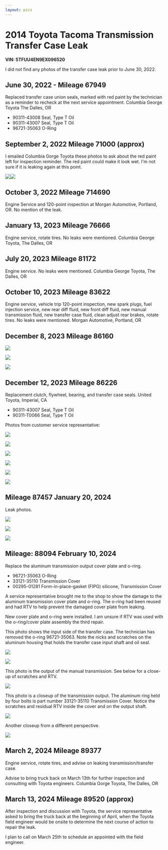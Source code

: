 ```yaml
---
layout: pics
---
```


# 2014 Toyota Tacoma Transmission Transfer Case Leak

**VIN: 5TFUU4EN9EX096520**

I did not find any photos of the transfer case leak prior to June 30,
2022.

## June 30, 2022 - Mileage 67949

Replaced transfer case union seals, marked with red paint by the
technician as a reminder to recheck at the next service appointment.
Columbia George Toyota The Dalles, OR

-   90311-43008 Seal, Type T Oil
-   90311-43007 Seal, Type T Oil
-   96721-35063 O-Ring

## September 2, 2022 Mileage 71000 (approx)

I emailed Columbia Gorge Toyota these photos to ask about the red paint
left for inspection reminder. The red paint could make it look wet. I\'m
not sure if it is leaking again at this point.

![](images/image13.jpg)![](images/image7.jpg)

## October 3, 2022 Mileage 714690

Engine Service and 120-point inspection at Morgan Automotive, Portland,
OR. No mention of the leak.

## January 13, 2023 Mileage 76666

Engine service, rotate tires. No leaks were mentioned. Columbia George
Toyota, The Dalles, OR

## July 20, 2023 Mileage 81172

Engine service. No leaks were mentioned. Columbia George Toyota, The
Dalles, OR

## October 10, 2023 Mileage 83622

Engine service, vehicle trip 120-point inspection, new spark plugs, fuel
injection service, new rear diff fluid, new front diff fluid, new manual
transmission fluid, new transfer case fluid, clean adjust rear brakes,
rotate tires. No leaks were mentioned. Morgan Automotive, Portland, OR

## December 8, 2023 Mileage 86160

![](images/image5.jpg)

![](images/image1.jpg)

![](images/image9.jpg)

##

## December 12, 2023 Mileage 86226

Replacement clutch, flywheel, bearing, and transfer case seals. United
Toyota, Imperial, CA

-   90311-43007 Seal, Type T Oil
-   90311-T0066 Seal, Type T Oil

Photos from customer service representative:

![](images/image8.jpg)

![](images/image17.png)

![](images/image6.jpg)

![](images/image14.png)

![](images/image3.jpg)

![](images/image4.png)

## Mileage 87457 January 20, 2024

Leak photos.

![](images/image15.jpg)

![](images/image16.jpg)

![](images/image19.jpg)

## Mileage: 88094 February 10, 2024

Replace the aluminum transmission output cover plate and o-ring.

-   96721-35063 O-Ring
-   33121-35110 Transmission Cover
-   00295-01281 Form-in-place-gasket (FIPG) silicone, Transmission Cover

A service representative brought me to the shop to show the damage to
the aluminum transmission cover plate and o-ring. The o-ring had been
reused and had RTV to help prevent the damaged cover plate from leaking.

New cover plate and o-ring were installed. I am unsure if RTV was used
with the o-ring/cover plate assembly the third repair.

This photo shows the input side of the transfer case. The technician has
removed the o-ring 96721-35063. Note the nicks and scratches on the
aluminum housing that holds the transfer case input shaft and oil seal.

![](images/image12.png)

![](images/image10.png)

This photo is the output of the manual transmission. See below for a
close-up of scratches and RTV.

![](images/image2.jpg)

This photo is a closeup of the transmission output. The aluminum ring
held by four bolts is part number 33121-35110 Transmission Cover. Notice
the scratches and residual RTV inside the cover and on the output shaft.

![](images/image11.png)

Another closeup from a different perspective.

![](images/image18.png)

## March 2, 2024 Mileage 89377

Engine service, rotate tires, and advise on leaking
transmission/transfer case.

Advise to bring truck back on March 13th for further inspection and
consulting with Toyota engineers. Columbia Gorge Toyota, The Dalles, OR

## March 13, 2024 Mileage 89520 (approx)

After inspection and discussion with Toyota, the service representative
asked to bring the truck back at the beginning of April, when the Toyota
field engineer would be onsite to determine the next course of action to
repair the leak.

I plan to call on March 25th to schedule an appointed with the field
engineer.
